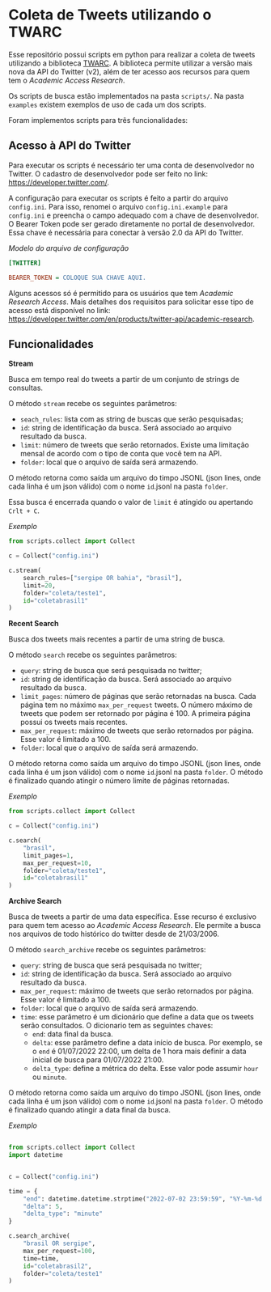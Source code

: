 # Coleta de Tweets utilizando o TWARC

Esse repositório possui scripts em python para realizar a coleta de tweets utilizando a biblioteca [TWARC](https://twarc-project.readthedocs.io/en/latest/). A biblioteca permite utilizar a versão mais nova da API do Twitter (v2), além de ter acesso aos recursos para quem tem o _Academic Access Research_. 

Os scripts de busca estão implementados na pasta `scripts/`. Na pasta `examples` existem exemplos de uso de cada um dos scripts. 

Foram implementos scripts para três funcionalidades: 

## Acesso à API do Twitter

Para executar os scripts é necessário ter uma conta de desenvolvedor no Twitter. O cadastro de desenvolvedor pode ser feito no link: https://developer.twitter.com/.

A configuração para executar os scripts é feito a partir do arquivo `config.ini`. Para isso, renomei o arquivo `config.ini.example` para `config.ini` e preencha o campo adequado com a chave de desenvolvedor. O Bearer Token pode ser gerado diretamente no portal de desenvolvedor. Essa chave é necessária para conectar à versão 2.0 da API do Twitter.

_Modelo do arquivo de configuração_

```ini
[TWITTER]

BEARER_TOKEN = COLOQUE SUA CHAVE AQUI.
```

Alguns acessos só é permitido para os usuários que tem _Academic Research Access_. Mais detalhes dos requisitos para solicitar esse tipo de acesso está disponível no link: https://developer.twitter.com/en/products/twitter-api/academic-research. 

## Funcionalidades

**Stream**

Busca em tempo real do tweets a partir de um conjunto de strings de consultas. 

O método `stream` recebe os seguintes parâmetros: 

* `seach_rules`: lista com as string de buscas que serão pesquisadas;
* `id`: string de identificação da busca. Será associado ao arquivo resultado da busca.
* `limit`: número de tweets que serão retornados. Existe uma limitação mensal de acordo com o tipo de conta que você tem na API. 
* `folder`: local que o arquivo de saída será armazendo.

O método retorna como saída um arquivo do timpo JSONL (json lines, onde cada linha é um json válido) com o nome `id`.jsonl na pasta `folder`.

Essa busca é encerrada quando o valor de `limit` é atingido ou apertando `Crlt + C`.

_Exemplo_

```python
from scripts.collect import Collect

c = Collect("config.ini")

c.stream(
    search_rules=["sergipe OR bahia", "brasil"], 
    limit=20, 
    folder="coleta/teste1", 
    id="coletabrasil1"
)
```

**Recent Search**

Busca dos tweets mais recentes a partir de uma string de busca.

O método `search` recebe os seguintes parâmetros: 

* `query`: string de busca que será pesquisada no twitter;
* `id`: string de identificação da busca. Será associado ao arquivo resultado da busca.
* `limit_pages`: número de páginas que serão retornadas na busca. Cada página tem no máximo `max_per_request` tweets. O número máximo de tweets que podem ser retornado por página é 100. A primeira página possui os tweets mais recentes. 
* `max_per_request`: máximo de tweets que serão retornados por página. Esse valor é limitado a 100. 
* `folder`: local que o arquivo de saída será armazendo.

O método retorna como saída um arquivo do timpo JSONL (json lines, onde cada linha é um json válido) com o nome `id`.jsonl na pasta `folder`. O método é finalizado quando atingir o número limite de páginas retornadas.

_Exemplo_

```python
from scripts.collect import Collect

c = Collect("config.ini")

c.search(
    "brasil", 
    limit_pages=1, 
    max_per_request=10, 
    folder="coleta/teste1", 
    id="coletabrasil1"
)
```

**Archive Search**

Busca de tweets a partir de uma data específica. Esse recurso é exclusivo para quem tem acesso ao _Academic Access Research_. Ele permite a busca nos arquivos de todo histórico do twitter desde de 21/03/2006.

O método `search_archive` recebe os seguintes parâmetros: 

* `query`: string de busca que será pesquisada no twitter;
* `id`: string de identificação da busca. Será associado ao arquivo resultado da busca.
* `max_per_request`: máximo de tweets que serão retornados por página. Esse valor é limitado a 100. 
* `folder`: local que o arquivo de saída será armazendo.
* `time`: esse parâmetro é um dicionário que define a data que os tweets serão consultados. O dicionario tem as seguintes chaves:
    * `end`: data final da busca.
    * `delta`: esse parâmetro define a data início de busca. Por exemplo, se o `end` é 01/07/2022 22:00, um delta de 1 hora mais definir a data inicial de busca para 01/07/2022 21:00.
    * `delta_type`: define a métrica do delta. Esse valor pode assumir `hour` ou `minute`.

O método retorna como saída um arquivo do timpo JSONL (json lines, onde cada linha é um json válido) com o nome `id`.jsonl na pasta `folder`. O método é finalizado quando atingir a data final da busca.

_Exemplo_

```python

from scripts.collect import Collect
import datetime


c = Collect("config.ini")

time = {
    "end": datetime.datetime.strptime("2022-07-02 23:59:59", "%Y-%m-%d %H:%M:%S"), 
    "delta": 5, 
    "delta_type": "minute"
}

c.search_archive(
    "brasil OR sergipe", 
    max_per_request=100, 
    time=time, 
    id="coletabrasil2", 
    folder="coleta/teste1"
)

```
